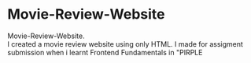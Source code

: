# Movie-Review-Website
Movie-Review-Website.  
I created a movie review website using only HTML. I made for assigment submission when i learnt Frontend Fundamentals in "PIRPLE
